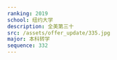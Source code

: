 ```yaml
---
ranking: 2019
school: 纽约大学
description: 全美第三十
src: /assets/offer_update/335.jpg
major: 本科转学
sequence: 332
---
```


